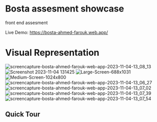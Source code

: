 # Bosta assesment showcase

front end assesment

Live Demo: https://bosta-ahmed-farouk.web.app/

# Visual Representation


![screencapture-bosta-ahmed-farouk-web-app-2023-11-04-13_08_13](https://github.com/ahmedfarouk2000/Bosta-Tracking/assets/93868173/a6f5ce9b-9685-4805-afa3-52cb8dfa0662)
![Screenshot 2023-11-04 131425](https://github.com/ahmedfarouk2000/Bosta-Tracking/assets/93868173/02c5b3af-0a0a-4c82-a7f1-efbeff25679f)
![Large-Screen-688x1031](https://github.com/ahmedfarouk2000/Bosta-Tracking/assets/93868173/c7857586-4d1a-4650-af93-9f6346673b88)
![Medium-Screen-1024x800](https://github.com/ahmedfarouk2000/Bosta-Tracking/assets/93868173/4d4d5757-60d5-4c08-a9a2-f0566ac59503)
![screencapture-bosta-ahmed-farouk-web-app-2023-11-04-13_06_27](https://github.com/ahmedfarouk2000/Bosta-Tracking/assets/93868173/e1732e0c-519a-4ee1-a3a5-0823eb0e56bf)
![screencapture-bosta-ahmed-farouk-web-app-2023-11-04-13_07_02](https://github.com/ahmedfarouk2000/Bosta-Tracking/assets/93868173/ee98f4f0-8c94-4358-ba7c-8d75d0daf940)
![screencapture-bosta-ahmed-farouk-web-app-2023-11-04-13_07_39](https://github.com/ahmedfarouk2000/Bosta-Tracking/assets/93868173/d8d4b432-2d6f-4434-820c-facea6dad62a)
![screencapture-bosta-ahmed-farouk-web-app-2023-11-04-13_07_54](https://github.com/ahmedfarouk2000/Bosta-Tracking/assets/93868173/2d6e1e93-278b-4035-8225-a3883e08571b)



## Quick Tour





